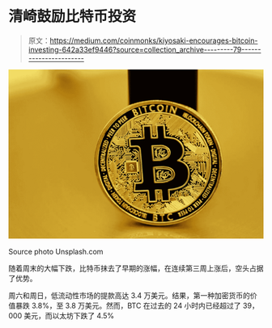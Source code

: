 # 清崎鼓励比特币投资

> 原文：<https://medium.com/coinmonks/kiyosaki-encourages-bitcoin-investing-642a33ef9446?source=collection_archive---------79----------------------->

![](img/9c27b34a849f01bbca7541ba5d14d19a.png)

Source photo Unsplash.com

随着周末的大幅下跌，比特币抹去了早期的涨幅，在连续第三周上涨后，空头占据了优势。

周六和周日，低流动性市场的提款高达 3.4 万美元。结果，第一种加密货币的价值暴跌 3.8%，至 3.8 万美元。然而，BTC 在过去的 24 小时内已经超过了 39，000 美元，而以太坊下跌了 4.5%